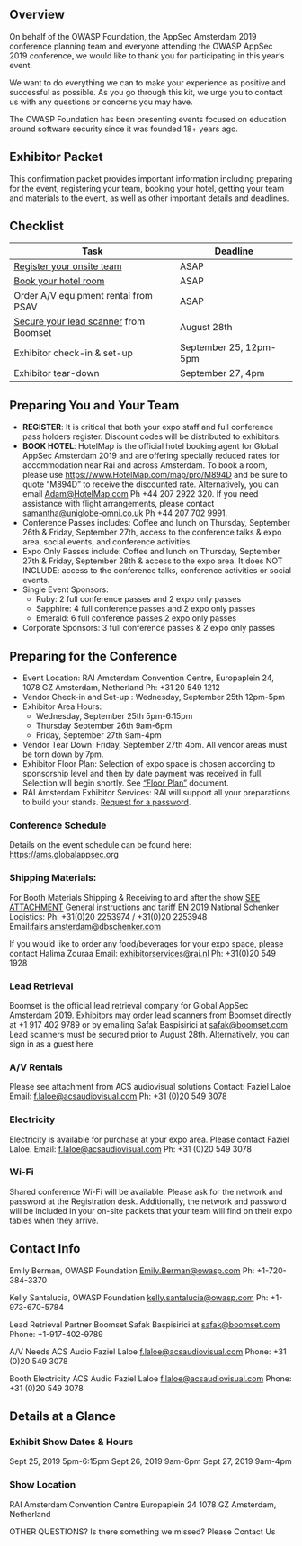 
## Overview
On behalf of the OWASP Foundation, the AppSec Amsterdam 2019 conference planning team and everyone attending the OWASP AppSec 2019 conference, we would like to thank you for participating in this year’s event.

We want to do everything we can to make your experience as positive and successful as possible. As you go through this kit, we urge you to contact us with any questions or concerns you may have.

The OWASP Foundation has been presenting events focused on education around software security since it was founded 18+ years ago.

## Exhibitor Packet
This confirmation packet provides important information including preparing for the event, registering your team, booking your hotel, getting your team and materials to the event, as well as other important details and deadlines. 

## Checklist

| Task | Deadline | 
| ------------- | ------------- |
| [Register your onsite team](https://www.regonline.com/registration/Checkin.aspx?EventId=2568596) |  ASAP | 
| [Book your hotel room](https://www.HotelMap.com/map/pro/M894D) |  ASAP | 
| Order A/V equipment rental from PSAV | ASAP |
| [Secure your lead scanner](/assets/pdf_files/#) from Boomset | August 28th | 
| Exhibitor check-in & set-up | September 25, 12pm-5pm | 
| Exhibitor tear-down | September 27, 4pm |

## Preparing You and Your Team
* **REGISTER**: It is critical that both your expo staff and full conference pass holders register. Discount codes will be distributed to exhibitors.
* **BOOK HOTEL**: HotelMap is the official hotel booking agent for Global AppSec Amsterdam 2019 and are offering specially reduced rates for accommodation near Rai and across Amsterdam. To book a room, please use https://www.HotelMap.com/map/pro/M894D and be sure to quote “M894D” to receive the discounted rate. Alternatively, you can email Adam@HotelMap.com Ph +44 207 2922 320. If you need assistance with flight arrangements, please contact samantha@uniglobe-omni.co.uk Ph +44 207 702 9991. 
* Conference Passes includes: Coffee and lunch on Thursday, September 26th & Friday, September 27th, access to the conference talks & expo area, social events, and conference activities.
* Expo Only Passes include: Coffee and lunch on Thursday, September 27th & Friday, September 28th & access to the expo area. It does NOT INCLUDE: access to the conference talks, conference activities or social events. 
* Single Event Sponsors:
   * Ruby: 2 full conference passes and 2 expo only passes
   * Sapphire: 4 full conference passes and 2 expo only passes
   * Emerald: 6 full conference passes	 2 expo only passes
* Corporate Sponsors: 3 full conference passes &  2 expo only passes

## Preparing for the Conference
* Event Location: RAI Amsterdam Convention Centre, Europaplein 24, 1078 GZ Amsterdam, Netherland Ph: +31 20 549 1212
* Vendor Check-in and Set-up : Wednesday, September 25th 12pm-5pm
* Exhibitor Area Hours:
   * Wednesday, September 25th 5pm-6:15pm
   * Thursday September 26th 9am-6pm
   * Friday, September 27th 9am-4pm
* Vendor Tear Down: Friday, September 27th 4pm. All vendor areas must be torn down by 7pm.
* Exhibitor Floor Plan: Selection of expo space is chosen according to sponsorship level and then by date payment was received in full. Selection will begin shortly. See [“Floor Plan”](/assets/pdf_files/RAI_floor_plan.pdf) document.
* RAI Amsterdam Exhibitor Services: RAI will support all your preparations to build your stands. [Request for a password](https://webportal.rai.nl/ungerboeck.cshtml?AppCode=ESV&CC=261&OrgCode=50&utm_source=Organisator&utm_medium=ONLINE&utm_campaign=OWASP).

### Conference Schedule
Details on the event schedule can be found here: https://ams.globalappsec.org

### Shipping Materials:
For Booth Materials Shipping & Receiving to and after the show [SEE ATTACHMENT](/assets/pdf_files/RAI_General_instructions.pdf) General instructions and tariff EN 2019 National 
Schenker Logistics: Ph: +31(0)20 2253974 / +31(0)20 2253948 Email:fairs.amsterdam@dbschenker.com

If you would like to order any food/beverages for your expo space, please contact Halima Zouraa Email: exhibitorservices@rai.nl Ph: +31(0)20 549 1928

### Lead Retrieval
Boomset is the official lead retrieval company for Global AppSec Amsterdam 2019. Exhibitors may order lead scanners from Boomset directly at +1 917 402 9789 or by emailing Safak Baspisirici at safak@boomset.com Lead scanners must be secured prior to August 28th. Alternatively, you can sign in as a guest here 

### A/V Rentals
Please see attachment from ACS audiovisual  solutions Contact: Faziel Laloe Email:  f.laloe@acsaudiovisual.com Ph: +31 (0)20 549 3078 

### Electricity
Electricity is available for purchase at your expo area. Please contact Faziel Laloe. Email:  f.laloe@acsaudiovisual.com Ph: +31 (0)20 549 3078  

### Wi-Fi
Shared conference Wi-Fi will be available. Please ask for the network and password at the Registration desk. Additionally, the network and password will be included in your on-site packets that your team will find on their expo tables when they arrive.

## Contact Info

Emily Berman, OWASP Foundation
Emily.Berman@owasp.com
Ph: +1-720-384-3370

Kelly Santalucia, OWASP Foundation
kelly.santalucia@owasp.com 
Ph: +1-973-670-5784

Lead Retrieval Partner
Boomset
Safak Baspisirici at safak@boomset.com 
Phone: +1-917-402-9789

A/V Needs
ACS Audio
Faziel Laloe
f.laloe@acsaudiovisual.com
Phone: +31 (0)20 549 3078  

Booth Electricity
ACS Audio
Faziel Laloe
f.laloe@acsaudiovisual.com 
Phone: +31 (0)20 549 3078  

## Details at a Glance

### Exhibit Show Dates & Hours
Sept 25, 2019 5pm-6:15pm
Sept 26, 2019 9am-6pm
Sept 27, 2019 9am-4pm

### Show Location
RAI Amsterdam Convention Centre
Europaplein 24
1078 GZ Amsterdam, Netherland

OTHER QUESTIONS?
Is there something we missed? Please Contact Us 
